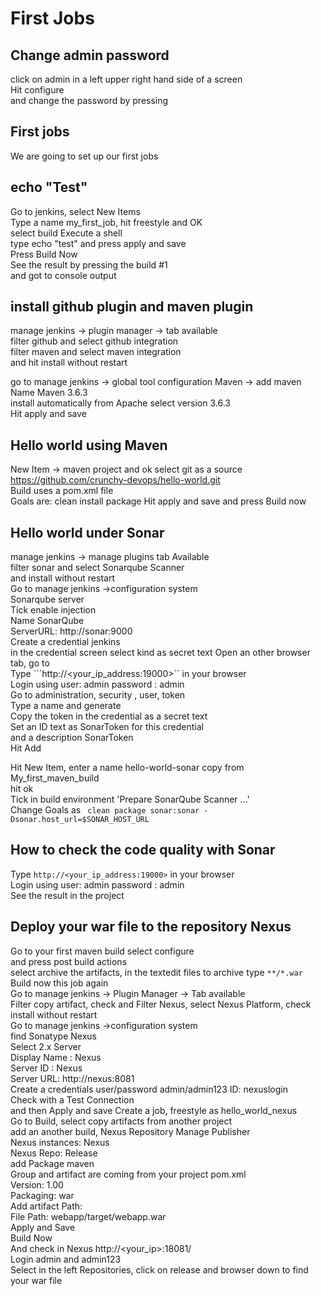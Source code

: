 # First Jobs
## Change admin password 
click on admin in a left upper right hand side of a screen  
Hit configure  
and change the password by pressing    

## First jobs
We are going to set up our first jobs    

## echo "Test" 
Go to jenkins, select New Items  
Type a name my_first_job, hit freestyle and OK      
select build Execute a shell   
type echo "test" 
and press  apply and save   
Press Build Now  
See the result by pressing the build #1  
and got to console output  

## install github plugin and maven plugin   
manage jenkins -> plugin manager -> tab available     
filter github and select github integration  
filter maven and select maven integration     
and hit install without restart  

go to manage jenkins -> global tool configuration 
Maven -> add maven    
Name Maven 3.6.3  
install automatically from Apache select version 3.6.3  
Hit apply and save

## Hello world using Maven 
New Item -> maven project and ok 
select git as a source 
https://github.com/crunchy-devops/hello-world.git  
Build uses a pom.xml file   
Goals are: clean install package 
Hit apply and save 
and press Build now 

## Hello world under Sonar 
manage jenkins -> manage plugins  tab Available     
filter sonar and select Sonarqube Scanner  
and install without restart  
Go to manage jenkins ->configuration system   
Sonarqube server   
Tick enable injection  
Name SonarQube  
ServerURL:  http://sonar:9000  
Create a credential jenkins   
in the credential screen select kind as secret text 
Open an other browser tab, go to  
Type ```http://<your_ip_address:19000>`` in your browser    
Login using user: admin  password : admin  
Go to administration, security , user, token  
Type a name and generate    
Copy the token in the credential as a secret text   
Set an ID text as SonarToken for this credential  
and a description  SonarToken   
Hit Add
 
Hit New Item,  enter a name hello-world-sonar
copy from  My_first_maven_build  
hit ok  
Tick in build environment 'Prepare SonarQube Scanner ...'    
Change Goals as ``` clean package sonar:sonar -Dsonar.host_url=$SONAR_HOST_URL```  

## How to check the code quality with Sonar
Type ```http://<your_ip_address:19000>``` in your browser  
Login using user: admin  password : admin  
See the result in the project  
 
## Deploy your war file to the repository Nexus
Go to your first maven build select configure   
and press post build actions  
select archive the artifacts, in the textedit files to archive type ```**/*.war```      
Build now this job again    
Go to manage jenkins -> Plugin Manager -> Tab available  
Filter copy artifact, check and 
Filter Nexus, select Nexus Platform,  check  
install without restart  
Go to manage jenkins ->configuration system     
find Sonatype Nexus  
Select 2.x Server   
Display Name :  Nexus  
Server ID :  Nexus  
Server URL: http://nexus:8081  
Create a credentials user/password  admin/admin123 ID: nexuslogin   
Check with a Test Connection  
and then Apply and save
Create a job, freestyle as hello_world_nexus    
Go to Build, select copy artifacts from another project   
add an another build, Nexus Repository Manage Publisher  
Nexus instances:  Nexus  
Nexus Repo: Release   
add Package maven   
Group and artifact are coming from your project pom.xml  
Version: 1.00  
Packaging: war  
Add artifact Path:  
File Path:  webapp/target/webapp.war  
Apply and Save  
Build Now  
And check in Nexus http://<your_ip>:18081/  
Login admin and admin123  
Select in the left  Repositories, click on release and browser down to find your war file








